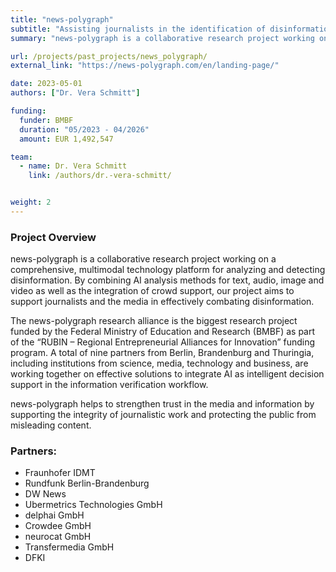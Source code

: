 ```yaml
---
title: "news-polygraph"
subtitle: "Assisting journalists in the identification of disinformation in images, video, audio and text."
summary: "news-polygraph is a collaborative research project working on a comprehensive, multimodal technology platform for analyzing and detecting disinformation."

url: /projects/past_projects/news_polygraph/
external_link: "https://news-polygraph.com/en/landing-page/"

date: 2023-05-01
authors: ["Dr. Vera Schmitt"]

funding:
  funder: BMBF
  duration: "05/2023 - 04/2026"
  amount: EUR 1,492,547 

team:
  - name: Dr. Vera Schmitt
    link: /authors/dr.-vera-schmitt/


weight: 2
---
```


### Project Overview
news-polygraph is a collaborative research project working on a comprehensive, multimodal technology platform for analyzing and detecting disinformation. By combining AI analysis methods for text, audio, image and video as well as the integration of crowd support, our project aims to support journalists and the media in effectively combating disinformation.

The news-polygraph research alliance is the biggest research project funded by the Federal Ministry of Education and Research (BMBF) as part of the “RUBIN – Regional Entrepreneurial Alliances for Innovation” funding program. A total of nine partners from Berlin, Brandenburg and Thuringia, including institutions from science, media, technology and business, are working together on effective solutions to integrate AI as intelligent decision support in the information verification workflow.

news-polygraph helps to strengthen trust in the media and information by supporting the integrity of journalistic work and protecting the public from misleading content.


### Partners:
- Fraunhofer IDMT
- Rundfunk Berlin-Brandenburg
- DW News
- Ubermetrics Technologies GmbH
- delphai GmbH
- Crowdee GmbH
- neurocat GmbH
- Transfermedia GmbH
- DFKI

